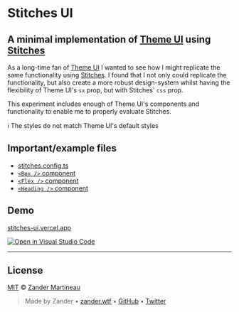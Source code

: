 # Stitches UI

## A minimal implementation of [Theme UI](https://theme-ui.com) using [Stitches](https://stitches.dev)

As a long-time fan of [Theme UI](https://theme-ui.com) I wanted to see how I might replicate the same functionality using [Stitches](https://stitches.dev). I found that I not only could replicate the functionality, but also create a more robust design-system whilst having the flexibility of Theme UI's `sx` prop, but with Stitches' `css` prop.

This experiment includes enough of Theme UI's components and functionality to enable me to properly evaluate Stitches.

ℹ️ The styles do not match Theme UI's default styles

## Important/example files

- [stitches.config.ts](./src/theme/stitches.config.ts)
- [`<Box />` component](./src/components/Box/Box.tsx)
- [`<Flex />` component](./src/components/Flex/Flex.tsx)
- [`<Heading />` component](./src/components/Heading/Heading.tsx)

## Demo

[stitches-ui.vercel.app](https://stitches-ui.vercel.app)

<a href="https://open.vscode.dev/mrmartineau/stitches-ui">
  <img
    src="https://open.vscode.dev/badges/open-in-vscode.svg"
    alt="Open in Visual Studio Code"
  />
</a>

---

## License

[MIT](https://choosealicense.com/licenses/mit/) © [Zander Martineau](https://zander.wtf)

> Made by Zander • [zander.wtf](https://zander.wtf) • [GitHub](https://github.com/mrmartineau/) • [Twitter](https://twitter.com/mrmartineau/)

